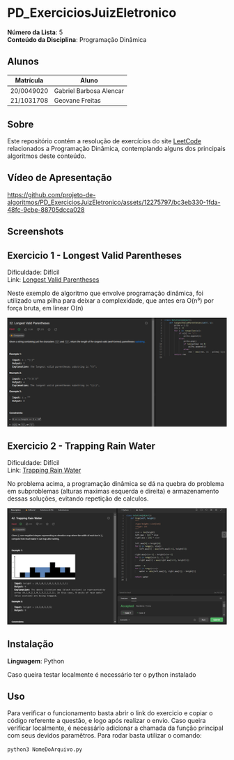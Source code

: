 # PD_ExerciciosJuizEletronico

**Número da Lista**: 5<br>
**Conteúdo da Disciplina**: Programação Dinâmica<br>

## Alunos
|Matrícula | Aluno |
| -- | -- |
| 20/0049020  |  Gabriel Barbosa Alencar |
| 21/1031708  |  Geovane Freitas |

## Sobre 
Este repositório contém a resolução de exercícios do site [LeetCode](https://leetcode.com/) relacionados a Programação Dinâmica, contemplando alguns dos principais algoritmos deste conteúdo.

## Vídeo de Apresentação


https://github.com/projeto-de-algoritmos/PD_ExerciciosJuizEletronico/assets/12275797/bc3eb330-1fda-48fc-9cbe-88705dcca028


## Screenshots

## Exercicio 1 - Longest Valid Parentheses

Dificuldade: Difícil<br>
Link: [Longest Valid Parentheses](https://leetcode.com/problems/longest-valid-parentheses/description/)

Neste exemplo de algoritmo que envolve programação dinâmica, foi utilizado uma pilha para deixar a complexidade, que antes era O(n³) por força bruta, em linear O(n)

![](assets/img/exec1.png)



## Exercicio 2 - Trapping Rain Water

Dificuldade: Difícil<br>
Link: [Trapping Rain Water](https://leetcode.com/problems/trapping-rain-water/)

No problema acima, a programação dinâmica se dá na quebra do problema em subproblemas (alturas maximas esquerda e direita) e armazenamento dessas soluções, evitando repetição de calculos.

![](assets/img/exec2.png)


## Instalação 

**Linguagem**: Python<br>

Caso queira testar localmente é necessário ter o python instalado

## Uso 

Para verificar o funcionamento basta abrir o link do exercicio e copiar o código referente a questão, e logo após realizar o envio. Caso queira verificar localmente, é necessário adicionar a chamada da função principal com seus devidos paramêtros. Para rodar basta utilizar o comando:

`python3 NomeDoArquivo.py`



